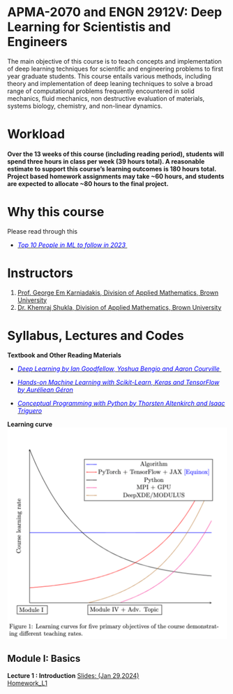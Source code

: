 # APMA-2070 and ENGN 2912V: Deep Learning for Scientistis and Engineers

The main objective of this course is to teach concepts and implementation of deep learning techniques for scientific and engineering problems to first year graduate students. This course entails various methods, including theory and implementation of deep leaning techniques to solve a broad range of computational problems frequently encountered in solid mechanics, fluid mechanics, non destructive evaluation of materials, systems biology, chemistry, and non-linear dynamics.


# Workload

#### Over the 13 weeks of this course (including reading period), students will spend three hours in class per week (39 hours total). A reasonable estimate to support this course’s learning outcomes is 180 hours total. Project based homework assignments may take ~60 hours, and students are expected to allocate ~80 hours to the final project.


# Why this course
Please read through this  
* [<span style="color:blue"> <em>Top 10 People in ML to follow in 2023 </em> </span>](https://academy.digilab.co.uk/posts/which-ml-experts-should-you-follow-in-2023)



# Instructors  
1. [Prof. George Em Karniadakis, Division of Applied Mathematics, Brown University](https://scholar.google.com/citations?user=yZ0-ywkAAAAJ&hl=en&oi=ao)
2. [Dr. Khemraj Shukla, Division of Applied Mathematics, Brown University](https://scholar.google.com/citations?user=XMWXf8sAAAAJ&hl=en&oi=ao)


## 


# Syllabus, Lectures and Codes 


**Textbook and Other Reading Materials** 

* [<span style="color:blue"> <em>Deep Learning by Ian Goodfellow, Yoshua Bengio and Aaron Courville </em> </span>](https://www.deeplearningbook.org)

* [<span style="color:blue"> <em>Hands-on Machine Learning with Scikit-Learn, Keras and TensorFlow by Auréliean Géron</em> </span>](https://www.amazon.com/Hands-Machine-Learning-Scikit-Learn-TensorFlow/dp/1492032646)

* [<span style="color:blue"> <em>Conceptual Programming with Python by Thorsten Altenkirch and Isaac Triguero</em> </span>](https://www.google.com/books/edition/Conceptual_Programming_with_Python/nUO0DwAAQBAJ?hl=en&gbpv=1&dq=conceptual+programming+with+python&printsec=frontcover)



**Learning curve**
![Learning curve](images/learning_curve.png?raw=true "Title") 



## Module I: Basics 

**Lecture 1 : Introduction** [Slides: (Jan 29,2024)](https://www.dropbox.com/s/nct8ohrir7ogiy0/Lecture_01_Introduction.pptx?dl=0)  
[Homework\_L1]()   

<!--**Lecture 2 : A primer on Python, NumPy, SciPy and jupyter notebooks** [Slides: (Jan 29, 2024)](https://www.dropbox.com/s/r6olq0vijentewj/Lecture_02_Primer_Python_Final.pptx?dl=0) [Jupyter Notebook](https://github.com/raj-brown/APMA2070/blob/main/Lecture_2_Notebook/python_primer.ipynb)  
[Homework\_L2](Homeworks/HW\_L2.pdf) Due Date: 2/1/2023, 11:59 PM ET
<!--
**Lecture 3: Deep Learning Networks** [Slides: (Feb 1, 2023)](https://www.dropbox.com/s/r3y5a4k0xh1r8tt/Lecture_03_Deep_Neural_Networks.pptx?dl=0) [Jupyter Notebook](Lecture_3_Notebook/lec_03.ipynb)  
[Homework\_L3](Homeworks/HW\_L3.pdf) Due Date: 3/01/2023, 11:59 PM ET


**Lecture 4: A primer on TensorFlow, PyTorch and JAX** [Slides: (Feb 8, Feb 15, 2023)](https://www.dropbox.com/s/lbwfadrl6itluos/Lecture_04_Primer_PyT_TF_JAX.pptx?dl=0) [Jupyter\_Notebook](Lecture_4_Notebook/1-pytorch.ipynb)  
[Homework\_L4](Homeworks/HW\_L4.pdf) Due Date: 3/19/2023, 11:59 PM ET


**Lecture 5: Training and Optimization** [Slides: (Feb 15, Feb 22, 2023)](https://www.dropbox.com/s/h90pl64rbqfa5jx/Lecture_05_Training_and_Optimization.pptx?dl=0) [Jupyter\_Notebook](Lecture_5_Notebook/learning_rate_scheduler.ipynb)  
[Homework\_L5](Homeworks/HW\_L5.pdf)  Due Date: 4/30/2023, 11:59 PM ET


**Lecture 6: Neural Network Architectures** [Slides: (Feb 22, March 1, 2023)](https://www.dropbox.com/s/nen0yfkqmtptwl8/Lecture_06_NN_Architectures.pptx?dl=0) [Jupyter\_Notebook](Lecture_6_Notebook/nn_architectures.ipynb)  
[Homework\_L6](Homeworks/HW\_L6.pdf) Due Date: 4/30/2023, 11:59 PM ET
  
[end\_of\_semester\_FUN\_homework](Homeworks/end\_of\_semester\_FUN\_homework.pdf) Due Date: 4/30/2023

[Feb 15, 2023: end of Module I Homework L6]::

## Module II: Neural Differential Equations

**Lecture 7: Discovering Differential Equations** [Slides: (March 8, 2023)](https://www.dropbox.com/s/5sak81ce5fhjjxn/Lecture_07_DynSystems_Class.pptx?dl=0) [Jupyter\_Notebook](Lecture_7_Notebook/dynSys.ipynb)  


**Lecture 8: Physics-Informed Neural Networks (PINNs)- Part I** [Slides: (March 15, March 22, 2023)](https://www.dropbox.com/s/5z9lgbfxj7cl3xq/Lecture_08_PINNs_I.pptx?dl=0) [Jupyter\_Notebook](Lecture_8_Notebook/pinns.ipynb)  



**Lecture 9: Physics-Informed Neural Networks (PINNs)- Part II** [Slides: (March 22, 2023)](https://www.dropbox.com/s/usmros72jyruwmg/Lecture_09_PINNs_II.pptx?dl=0) 


## Module III: Neural Operators

**Lecture 10: Deep Operator Network (DeepONet)** [Slides: (April 5, 2023)](https://www.dropbox.com/s/jl4yjeao8jvxkm7/Lecture_10_DeepONet.pptx?dl=0) [Jupyter\_Notebook](Lecture_10_Notebook/operators.ipynb) [DATA\_FOR\_FNO](https://www.dropbox.com/s/klxu19gn9oxjdwf/burgers\_data\_R10.mat?dl=0)  
 [ADD\_ON:FOURIER\_REVIEW](https://www.dropbox.com/s/td0alw980o6kv6n/Lecture_10_Fourier_Add_on.pptx?dl=0) [Jupyter\_Notebook\_Fourier](Lecture_10_Notebook/fourier_example.ipynb)

**Lecture 11: Implementation of PINNs and DeepOnet** [Slides: (April 12, 2023)](https://www.dropbox.com/s/c9reg4t51vnucr9/Lecture_11_implementation_PINNS_DeepXDE.pptx?dl=0) [Video](https://www.dropbox.com/s/7djuy296vqs0hbx/Lecture_11_DeepXDE.mp4?dl=0) [Jupyter\_Notebook](Lecture_11_Notebook/deepXde.ipynb) [DATA\_FOR\_DEEPONET](https://www.dropbox.com/sh/dkmn84nccqcbuts/AAC9gunsRcCzfv4ETrTm56cWa?dl=0)


## Module IV: SciML Uncertainty Quantification (SciML-UQ)

**Lecture 12: Machine Learning using Multi-Fidelity Data** [Slides: (April 19, April 26, 2023)](https://www.dropbox.com/s/0lq9w00zzz57p22/Lecture_12_Multi-fidelity_GK.pptx?dl=0) [Jupyter\_Notebook](Lecture_12_Notebook/multi_fidelity_notbook.ipynb)

**Lecture 13: Uncertainty Quantification(UQ) in Scientific Machine Learning** [Slides: (April 26, May 3, 2023)](https://www.dropbox.com/scl/fi/ibyb1baqgs3dph1jt79hy/Lecture_13_UQ.pptx?dl=0&rlkey=9eiwy8r28ekndwfih55qntmuj) [Jupyter\_Notebook](Lecture_13_Notebook/neural_uq.ipynb) [Slides: Neural\_UQ](https://www.dropbox.com/s/04kvh4d4vtpadz6/Lecture_12_ADD_ON_NeuralUQ.pptx?dl=0) [Neural\_UQ\_PT\_MODEL](https://www.dropbox.com/sh/8mzjvr3dj5j2u1e/AAAUEi6sCxZyRpdhMzoJXLBia?dl=0) [DATA\_Neural\_UQ](https://www.dropbox.com/sh/8913w72bkjvmia9/AACpQJdl4-_LUQNUmmRjcg6Fa?dl=0)



## Advanced Topics

1. **Multi-GPU Scientific Machine Learning** [Slides: (April 12, April 19, 2023)](https://www.dropbox.com/s/bv68sehg1yssg1w/Multi-GPU%20Scientific%20Machine%20Learning.pptx?dl=0) [Python Code](Advanced_Topics) [Slides: NVIDIA-MODULUS](https://www.dropbox.com/s/byyz6xc3g30q0yh/MODULUS_NVIDIA.pptx?dl=0)



### Office hours  
Monday 3:00 - 5:30 PM, Location: 170 Hope St., Room No: 308, Providence RI 02906

# [Project list](Project_list.pdf)



# Term Projects

1. **Biomedicine**
   * Solving forward and inverse problems in mathematical modeling of blood coagulation: [Project Files](https://www.dropbox.com/sh/n866zxh8cxdsqz1/AADBYT_5-xS8x94RDutOJ4Xza?dl=0)  
   * Predicting drug absorption using a physics-informed neural network: [Project Files](https://www.dropbox.com/sh/acdj0nb91zg4vzr/AADHQoabk7SrwM7aP5wuESywa?dl=0)
   * Parameter identification in Glucose-Insulin interaction: [Project Files](https://www.dropbox.com/sh/3dqxhlir7ij3k0p/AAAwzDKlUJQqb8BF5rePsmpwa?dl=0)
   * Parameter Estimation in Thrombus Formation: [Project Files](https://www.dropbox.com/sh/a5albb9toxl79cn/AAAxkUHoq1ZCin2KDKVEXDS2a?dl=0)

2. **Dynamical Systems**
   * Charged particle in a electromagnetic field: [Project Files](https://www.dropbox.com/sh/dktv3s13hu5lop4/AAAFgsb50_Ks0zxELoC3_7Hua?dl=0)
   * Learning dynamical systems from data: [Project Files](https://www.dropbox.com/sh/1ivo7t8uujh9zej/AADAEeF6SBeYQLt22cBF0ITXa?dl=0)
   * Stiff ODE systems: [Project Files](https://www.dropbox.com/sh/cenqy1pqiaah9yi/AABjM5fR52SXsFuFpfjT4pvpa?dl=0)

3. **Engines**
   * Learning engine parameters: [Project Files](https://www.dropbox.com/sh/83xcrd7ossiog7r/AAAKHISuKugG91CB7OOVSsnxa?dl=0)

4. **Fluid Mechanics**
   * Compute and benchmark the solution of Boussinesq Equation using different activation functions: [Project Files](https://www.dropbox.com/sh/x0vcr25ylpi8jok/AACvAl3f4rV5Iv6rspES14TTa?dl=0)
   * Modeling Bubble Growth Dynamics: [Project Files](https://www.dropbox.com/sh/ep604br36ycsfih/AADbZ-5K4af-e1RRT2kEIRara?dl=0)
   * Reconstruction of flow past a cylinder: [Project Files](https://www.dropbox.com/sh/qoxsadqlo8yevmd/AACXkzaG5ToalNAYveVaoTqLa?dl=0)
   * Reconstruction of flow field for a lid driven cavity flow: [Project Files](https://www.dropbox.com/sh/if0auhruas9jnx9/AABEjNc6ynTCkjxJmHyDctR5a?dl=0)
   * Solving forward and inverse problems in mathematical modeling of wave propagation: [Project Files](https://www.dropbox.com/sh/j9yiutzgsafg9ie/AACCi1bQKQoDMM5iU2sli6I1a?dl=0)

5. **Geophysics**
   * Diffusion-Reaction in porous media: [Project Files](https://www.dropbox.com/sh/wmibretvmz49c33/AAAZfNsirVYUSHeVHESGV7UQa?dl=0)
   * Estimating sea-surface temperature using multi-fidelity data: [Project Files](https://www.dropbox.com/sh/2ny1m0jptxbw79s/AADy-rOr0RLJSRgKoRzEfkO4a?dl=0)
   * Microseismic hypocenter localization using PINNs: [Project Files](https://www.dropbox.com/sh/9jqvrx0hwu10ngq/AADkrBAWwu-usIjSxlCQsdpOa?dl=0)

6. **Heat Transfer**
   * Inverse heat transfer problem: [Project Files](https://www.dropbox.com/sh/63t4hl3ifu5hqwh/AAA_FpV7iDTNaLP8rXXPtAMRa?dl=0)
   * Steady state non-linear inverse heat conduction problem: [Project Files](https://www.dropbox.com/sh/mjkqntq6sdy0lzy/AAAWiG_xT4OMj5oIkOxVFPioa?dl=0)
   * Heat Conduction in Double Layered Structures exposed to Ultra-short Pulsed Laser: [Project Files](https://www.dropbox.com/sh/8h1v6tqm04hysrg/AAASSR5kpA4Kd6ft4imwVRcPa?dl=0)
   * Benchmarking Finite-difference vs Automatic-Differetiation for steady-state PDEs: [Project Files](https://www.dropbox.com/s/27etrkfjjbxvuy9/FDM_vs_AD.pdf?dl=0)

7. **Materials**
   * Inverse Problem on Modulus Identification of Hyperelastic Material: [Project Files](https://www.dropbox.com/sh/gzc7r9uokhf6qvp/AAAdcufJ9ktcJr-CYMWYPwUma?dl=0)
   * Characterizing surface breaking crack using ultrasound data and PINNs: [Project Files](https://www.dropbox.com/sh/rykynd704ulgng8/AABOHqZDwrILL7HvNhaC6mITa?dl=0)
-->
